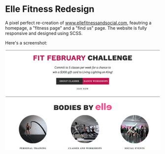 # Elle Fitness Redesign
A pixel perfect re-creation of www.ellefitnessandsocial.com, feautring a homepage, a "fitness page" and a "find us" page. The website is fully responsive and designed using SCSS.

Here's a screenshot:

<img src="images/screenshot.png">
